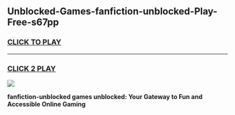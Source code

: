 
## Unblocked-Games-fanfiction-unblocked-Play-Free-s67pp
<h3>
<a href="https://premium76.site?title=fanfiction-unblocked&ref=18A1">CLICK TO PLAY</a></h3>
<hr>

<h3>
<a href="https://premium76.site?title=fanfiction-unblocked&ref=18A1">CLICK 2 PLAY</a>
  
</h3>

<a href="https://premium76.site?title=fanfiction-unblocked&ref=18A1"><img src="https://clearcache.store/games.png"></a>


**fanfiction-unblocked games unblocked: Your Gateway to Fun and Accessible Online Gaming**
